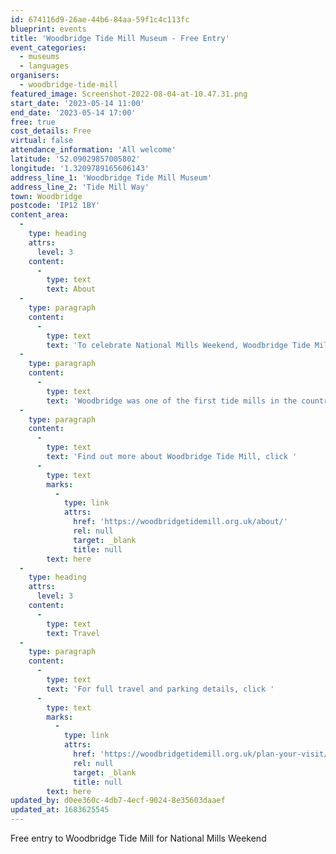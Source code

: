 ```yaml
---
id: 674116d9-26ae-44b6-84aa-59f1c4c113fc
blueprint: events
title: 'Woodbridge Tide Mill Museum - Free Entry'
event_categories:
  - museums
  - languages
organisers:
  - woodbridge-tide-mill
featured_image: Screenshot-2022-08-04-at-10.47.31.png
start_date: '2023-05-14 11:00'
end_date: '2023-05-14 17:00'
free: true
cost_details: Free
virtual: false
attendance_information: 'All welcome'
latitude: '52.09029857005802'
longitude: '1.3209789165606143'
address_line_1: 'Woodbridge Tide Mill Museum'
address_line_2: 'Tide Mill Way'
town: Woodbridge
postcode: 'IP12 1BY'
content_area:
  -
    type: heading
    attrs:
      level: 3
    content:
      -
        type: text
        text: About
  -
    type: paragraph
    content:
      -
        type: text
        text: 'To celebrate National Mills Weekend, Woodbridge Tide Mill are offering free entry on Sunday 14th May, 2023.'
  -
    type: paragraph
    content:
      -
        type: text
        text: 'Woodbridge was one of the first tide mills in the country, and was unquestionably the last one working – operating for well over 800 years. Pay a visit to the mill and discover the entire fascinating history!'
  -
    type: paragraph
    content:
      -
        type: text
        text: 'Find out more about Woodbridge Tide Mill, click '
      -
        type: text
        marks:
          -
            type: link
            attrs:
              href: 'https://woodbridgetidemill.org.uk/about/'
              rel: null
              target: _blank
              title: null
        text: here
  -
    type: heading
    attrs:
      level: 3
    content:
      -
        type: text
        text: Travel
  -
    type: paragraph
    content:
      -
        type: text
        text: 'For full travel and parking details, click '
      -
        type: text
        marks:
          -
            type: link
            attrs:
              href: 'https://woodbridgetidemill.org.uk/plan-your-visit/'
              rel: null
              target: _blank
              title: null
        text: here
updated_by: d0ee360c-4db7-4ecf-9024-8e35603daaef
updated_at: 1683625545
---
```

Free entry to Woodbridge Tide Mill for National Mills Weekend